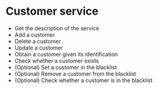 # Customer service

* Get the description of the service
* Add a customer
* Delete a customer
* Update a customer
* Obtain a customer given its identification
* Check whether a customer exists
* (Optional) Set a customer in the blacklist
* (Optional) Remove a customer from the blacklist
* (Optional) Check whether a customer is in the blacklist

